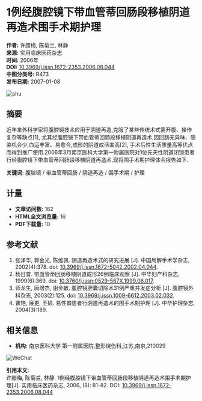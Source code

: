 # 1例经腹腔镜下带血管蒂回肠段移植阴道再造术围手术期护理

**作者:** 许腊梅, 陈菊兰, 林静  
**来源:** 实用临床医药杂志  
**时间:** 2006年  
**DOI:** [10.3969/j.issn.1672-2353.2006.08.044](https://dx.doi.org/10.3969/j.issn.1672-2353.2006.08.044)  
**中图分类号:** R473  
**发布日期:** 2007-01-08  

![shu](/style/images/public/shu.png)

## 摘要

近年来外科学家将腹腔镜技术应用于阴道再造,克服了某些传统术式需开腹、操作复杂等缺点\[1\], 尤其经腹腔镜下带血管蒂回肠段移植阴道再造术,因回肠无异味、感染机会少,血运丰富、易愈合,成形的阴道成活率高\[2\], 手术后性生活质量高等优点而得到推广使用.2006年3月南京医科大学第一附属医院对1位先天性阴道闭锁患者行经腹腔镜下带血管蒂回肠段移植阴道再造术,现将围手术期护理体会报告如下.

**关键词:** 腹腔镜 / 带血管蒂回肠 / 阴道再造 / 围手术期 / 护理

## 计量

- **文章访问数:** 162
- **HTML全文浏览量:** 16
- **PDF下载量:** 10

## 参考文献

1. 张泽华, 郭金光, 陈维佩. 阴道再造术式的研究进展 \[J\]. 中国局解手术学杂志, 2002(4):378. doi: [10.3969/j.issn.1672-5042.2002.04.044](https://dx.doi.org/10.3969/j.issn.1672-5042.2002.04.044).
2. 杨日普. 带血管蒂回肠移植阴道成形26例临床观察 \[J\]. 中华妇产科杂志, 1999(6):369. doi: [10.3760/j.issn:0529-567X.1999.06.017](https://dx.doi.org/10.3760/j.issn:0529-567X.1999.06.017).
3. 师龙生, 唐增杰, 谢金敏. 腹腔镜胆囊切除术31例严重并发症分析 \[J\]. 腹腔镜外科杂志, 2003(2):125. doi: [10.3969/j.issn.1009-6612.2003.02.032](https://dx.doi.org/10.3969/j.issn.1009-6612.2003.02.032).
4. 曹艳, 廉更, 王硕. 易性癖患者行阴道再造术的围手术期护理 \[J\]. 中华护理杂志, 2004(3):189.

## 相关信息

- **机构:** 南京医科大学 第一附属医院,整形烧伤科,江苏,南京,210029

![WeChat](/cn/article/qrcode/10.3969/j.issn.1672-2353.2006.08.044.jpg) 

**引用本文:**  
许腊梅, 陈菊兰, 林静. 1例经腹腔镜下带血管蒂回肠段移植阴道再造术围手术期护理\[J\]. 实用临床医药杂志, 2006, (8): 81-82. DOI: [10.3969/j.issn.1672-2353.2006.08.044](https://dx.doi.org/10.3969/j.issn.1672-2353.2006.08.044)